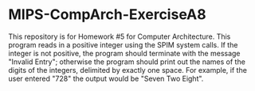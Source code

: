 # MIPS-CompArch-ExerciseA8
This repository is for Homework #5 for Computer Architecture. This program reads in a positive integer using the SPIM system calls. If the integer is not positive, the program should terminate with the message "Invalid Entry"; otherwise the program should print out the names of the digits of the integers, delimited by exactly one space. For example, if the user entered "728" the output would be "Seven Two Eight".

